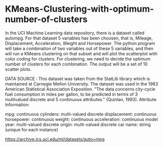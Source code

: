 # KMeans-Clustering-with-optimum-number-of-clusters
In the UCI Machine Learning data repository, there is a dataset called autompg. For that dataset 5 variables has been choosen, that is, Mileage, Displacement, Acceleration, Weight and Horsepower. The python program will take a combination of two variables out of these 5 variables, and then will run a KMeans clustering on that subset and will plot the scatterplot with color coding for clusters. For clustering, we need to decide the optimum number of clusters for each combination. The output will be a set of 10 scatter plots. 

DATA SOURCE :
This dataset was taken from the StatLib library which is maintained at Carnegie Mellon University. The dataset was used in the 1983 American Statistical Association Exposition. "The data concerns city-cycle fuel consumption in miles per gallon, to be predicted in terms of 3 multivalued discrete and 5 continuous attributes." (Quinlan, 1993). Attribute Information:

mpg: continuous
cylinders: multi-valued discrete
displacement: continuous
horsepower: continuous
weight: continuous
acceleration: continuous
model year: multi-valued discrete
origin: multi-valued discrete
car name: string (unique for each instance)

https://archive.ics.uci.edu/ml/datasets/auto+mpg
